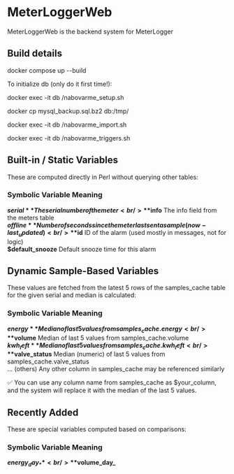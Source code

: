 # MeterLoggerWeb

MeterLoggerWeb is the backend system for MeterLogger

## Build details

docker compose up --build

To initialize db (only do it first time!):

docker exec -it db /nabovarme_setup.sh

docker cp mysql_backup.sql.bz2 db:/tmp/

docker exec -it db /nabovarme_import.sh

docker exec -it db /nabovarme_triggers.sh


## Built-in / Static Variables
These are computed directly in Perl without querying other tables:

### Symbolic Variable	Meaning
**$serial**	The serial number of the meter<br/>
**$info**	The info field from the meters table<br/>
**$offline**	Number of seconds since the meter last sent a sample (now - last_updated)<br/>
**$id**	ID of the alarm (used mostly in messages, not for logic)<br/>
**$default_snooze**	Default snooze time for this alarm<br/>

## Dynamic Sample-Based Variables
These values are fetched from the latest 5 rows of the samples_cache table for the given serial and median is calculated:

### Symbolic Variable	Meaning
**$energy**	Median of last 5 values from samples_cache.energy<br/>
**$volume**	Median of last 5 values from samples_cache.volume<br/>
**$kwh_left**	Median of last 5 values from samples_cache.kwh_left<br/>
**$valve_status**	Median (numeric) of last 5 values from samples_cache.valve_status<br/>
... (others)	Any other column in samples_cache may be referenced similarly<br/>

✅ You can use any column name from samples_cache as $your_column, and the system will replace it with the median of the last 5 values.

## Recently Added
These are special variables computed based on comparisons:

### Symbolic Variable	Meaning
**$energy_day_**<br/>
**$volume_day_**<br/>
